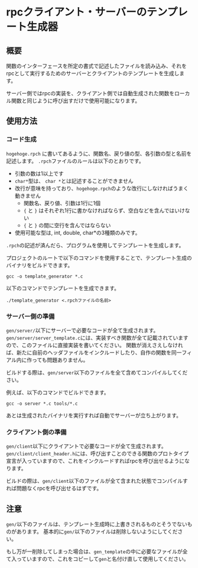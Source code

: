 # rpcクライアント・サーバーのテンプレート生成器

## 概要

関数のインターフェースを所定の書式で記述したファイルを読み込み、それをrpcとして実行するためのサーバーとクライアントのテンプレートを生成します。

サーバー側ではrpcの実装を、クライアント側では自動生成された関数をローカル関数と同じように呼び出すだけで使用可能になります。

## 使用方法

### コード生成

`hogehoge.rpch` に書いてあるように、関数名、戻り値の型、各引数の型と名前を記述します。
`.rpch`ファイルのルールは以下のとおりです。

- 引数の数は1以上です
- `char*`型は、 `char *`とは記述することができません
- 改行が意味を持っており、`hogehoge.rpch`のような改行にしなければうまく動きません
  - 関数名、戻り値、引数は1行に1個
  - `{` と `}` はそれぞれ1行に書かなければならず、空白などを含んではいけない
  - `{` と `}` の間に空行を含んではならない
- 使用可能な型は, int, double, char*の3種類のみです。

`.rpch`の記述が済んだら、プログラムを使用してテンプレートを生成します。

プロジェクトのルートで以下のコマンドを使用することで、テンプレート生成のバイナリをビルドできます。

```
gcc -o template_generator *.c
```

以下のコマンドでテンプレートを生成できます。

```
./template_generator <.rpchファイルの名前>
```

### サーバー側の準備

`gen/server/`以下にサーバーで必要なコードが全て生成されます。
`gen/server/server_template.c`には、実装すべき関数が全て記載されていますので、このファイルに直接実装を書いてください。
関数が消えさえしなければ、新たに自前のヘッダファイルをインクルードしたり、自作の関数を同一フィアル内に作っても問題ありません。

ビルドする際は、`gen/server`以下のファイルを全て含めてコンパイルしてください。

例えば、以下のコマンドでビルドできます。

```
gcc -o server *.c tools/*.c
```

あとは生成されたバイナリを実行すれば自動でサーバーが立ち上がります。

### クライアント側の準備

`gen/client`以下にクライアントで必要なコードが全て生成されます。
`gen/client/client_header.h`には、呼び出すことのできる関数のプロトタイプ宣言が入っていますので、これをインクルードすればrpcを呼び出せるようになります。

ビルドの際は、`gen/client`以下のファイルが全て含まれた状態でコンパイルすれば問題なくrpcを呼び出せるはずです。


## 注意

`gen/`以下のファイルは、テンプレート生成時に上書きされるものとそうでないものがあります。
基本的に`gen/`以下のファイルは削除しないようにしてください。

もし万が一削除してしまった場合は、`gen_template`の中に必要なファイルが全て入っていますので、これをコピーして`gen`と名付け直して使用してください。
